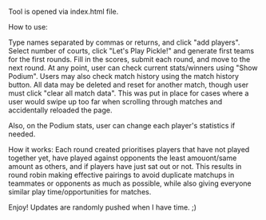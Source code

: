 Tool is opened via index.html file.

How to use:

Type names separated by commas or returns, and click "add players".
Select number of courts, click "Let's Play Pickle!" and generate first teams for the first rounds. 
Fill in the scores, submit each round, and move to the next round.
At any point, user can check current stats/winners using "Show Podium".
Users may also check match history using the match history button.
All data may be deleted and reset for another match, though user must click "clear all match data". This was put in place for cases where a user would swipe up too far when scrolling through matches and accidentally reloaded the page.

Also, on the Podium stats, user can change each player's statistics if needed.


How it works:
Each round created prioritises players that have not played together yet, have played against opponents the least amouont/same amount as others, and if players have just sat out or not. This results in round robin making effective pairings to avoid duplicate matchups in teammates or opponents as much as possible, while also giving everyone similar play time/opportunities for matches.

Enjoy! Updates are randomly pushed when I have time. ;)
